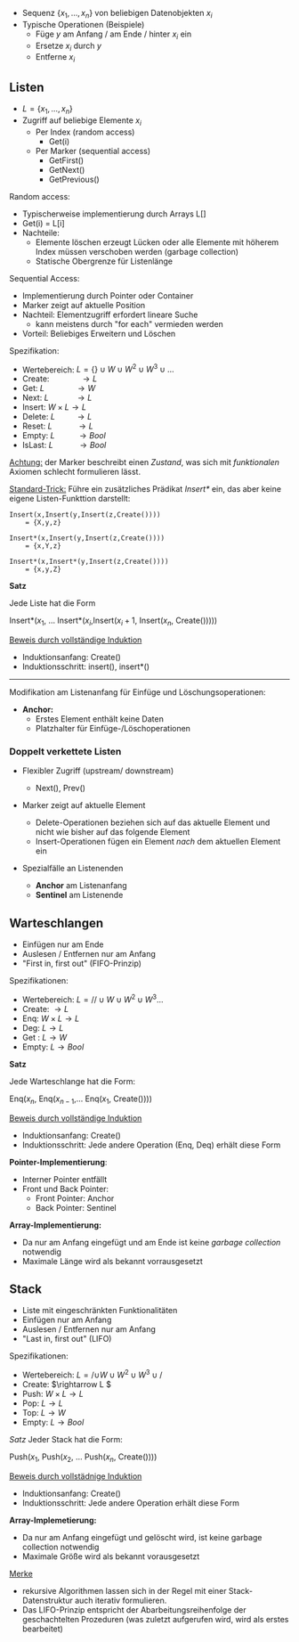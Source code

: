 

- Sequenz $\{x_1,\ldots,x_n\}$ von beliebigen Datenobjekten $x_i$
- Typische Operationen (Beispiele)
  - Füge $y$ am Anfang / am Ende / hinter $x_i$ ein
  - Ersetze $x_i$ durch $y$
  - Entferne $x_i$

## Listen
- $L = \{x_1, \ldots, x_n\}$
- Zugriff auf beliebige Elemente $x_i$
  - Per Index (random access)
    - Get(i)
  - Per Marker (sequential access)
    - GetFirst()
    - GetNext()
    - GetPrevious()

Random access:
- Typischerweise implementierung durch Arrays L[]
- Get(i) = L[i]
- Nachteile:
  - Elemente löschen erzeugt Lücken oder alle Elemente mit höherem Index müssen verschoben werden (garbage collection)
  - Statische Obergrenze für Listenlänge

Sequential Access:
- Implementierung durch Pointer oder Container
- Marker zeigt auf aktuelle Position
- Nachteil: Elementzugriff erfordert lineare Suche
  - kann meistens durch "for each" vermieden werden
- Vorteil: Beliebiges Erweitern und Löschen

Spezifikation:
- Wertebereich: $L = \{\} \cup W \cup W^2 \cup W^3 \cup \ldots$
- Create: $\:\:\:\:\:\:\:\:\:\:\:\:\: \rightarrow L$
- Get: $L \:\:\:\:\:\:\:\:\:\:\:\:\:\: \rightarrow W$
- Next: $L \:\:\:\:\:\:\:\:\:\:\:\: \rightarrow L$
- Insert: $W \times L \rightarrow L$
- Delete: $L \:\:\:\:\:\:\:\:\: \rightarrow L$
- Reset: $L \:\:\:\:\:\:\:\:\:\:\: \rightarrow L$
- Empty: $L \:\:\:\:\:\:\:\:\:\: \rightarrow Bool$
- IsLast: $L \:\:\:\:\:\:\:\:\:\:\: \rightarrow Bool$

<u>Achtung:</u> der Marker beschreibt einen *Zustand*, was sich mit *funktionalen* Axiomen schlecht formulieren lässt.

<u>Standard-Trick:</u> Führe ein zusätzliches Prädikat _Insert*_ ein, das aber keine eigene Listen-Funkttion darstellt:

```text
Insert(x,Insert(y,Insert(z,Create())))
    = {X,y,z}

Insert*(x,Insert(y,Insert(z,Create())))
    = {x,Y,z}

Insert*(x,Insert*(y,Insert(z,Create())))
    = {x,y,Z}
```

**Satz**

Jede Liste hat die Form

Insert*($x_1,$ $\ldots$ Insert*($x_i$,Insert($x_i+1$, Insert($x_n$, Create()))))

<u> Beweis durch vollständige Induktion </u>
 - Induktionsanfang: Create()
 - Induktionsschritt: insert(), insert*()

--- 
Modifikation am Listenanfang für Einfüge und Löschungsoperationen: 

- **Anchor:** 
  - Erstes Element enthält keine Daten
  - Platzhalter für Einfüge-/Löschoperationen

### Doppelt verkettete Listen

- Flexibler Zugriff (upstream/ downstream)
  - Next(), Prev()

- Marker zeigt auf aktuelle Element
  - Delete-Operationen beziehen sich auf das aktuelle Element und nicht wie bisher auf das folgende Element
  - Insert-Operationen fügen ein Element *nach* dem aktuellen Element ein

- Spezialfälle an Listenenden
  - **Anchor** am Listenanfang 
  - **Sentinel** am Listenende 

## Warteschlangen 

- Einfügen nur am Ende
- Auslesen / Entfernen nur am Anfang
- "First in, first out" (FIFO-Prinzip)

Spezifikationen: 

- Wertebereich: $L = /{/} \cup W \cup W^2 \cup W^3 \ldots$
- Create: $\rightarrow L$
- Enq: $W \times L \rightarrow L$
- Deg: $L \rightarrow L$
- Get : $L \rightarrow W$
- Empty: $L \rightarrow Bool$

**Satz**

Jede Warteschlange hat die Form: 

Enq($x_n,$ Enq($x_{n-1}$,$\ldots$ Enq($x_1$, Create())))

<u> Beweis durch vollständige Induktion </u>

- Induktionsanfang: Create()
- Induktionsschritt: Jede andere Operation (Enq, Deq) erhält diese Form

**Pointer-Implementierung**:

- Interner Pointer entfällt
- Front und Back Pointer: 
  - Front Pointer: Anchor
  - Back Pointer: Sentinel

**Array-Implementierung:** 
- Da nur am Anfang eingefügt und am Ende ist keine *garbage collection* notwendig
- Maximale Länge wird als bekannt vorrausgesetzt

## Stack 
- Liste mit eingeschränkten Funktionalitäten 
- Einfügen nur am Anfang
- Auslesen / Entfernen nur am Anfang
- "Last in, first out"  (LIFO)

Spezifikationen: 
- Wertebereich: $L = /{ \cup W \cup W^2 \cup W^3 \cup/}$
- Create: $\rightarrow L $
- Push: $W \times L \rightarrow L$
- Pop: $L \rightarrow L$
- Top: $L \rightarrow W$
- Empty: $L \rightarrow Bool$


*Satz*
Jeder Stack hat die Form: 


Push($x_1$, Push($x_2$, $\ldots$ Push($x_n$, Create())))

<u> Beweis durch vollstädnige Induktion </u>
- Induktionsanfang: Create()
- Induktionsschritt: Jede andere Operation erhält diese Form

**Array-Implemetierung:**
- Da nur am Anfang eingefügt und gelöscht wird, ist keine garbage collection notwendig 
- Maximale Größe wird als bekannt vorausgesetzt

<u>Merke</u>
- rekursive Algorithmen lassen sich in der Regel mit einer Stack-Datenstruktur auch iterativ formulieren. 
- Das LIFO-Prinzip entspricht der Abarbeitungsreihenfolge der geschachtelten Prozeduren (was zuletzt aufgerufen wird, wird als erstes bearbeitet)
